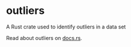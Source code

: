 # outliers

A Rust crate used to identify outliers in a data set

Read about outliers on [docs.rs](https://docs.rs/outliers/0.2.0/outliers/index.html).
